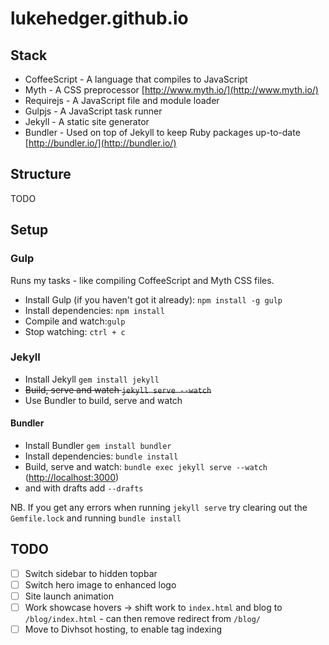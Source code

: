 lukehedger.github.io
====================

## Stack

- CoffeeScript - A language that compiles to JavaScript
- Myth - A CSS preprocessor [http://www.myth.io/](http://www.myth.io/)
- Requirejs - A JavaScript file and module loader
- Gulpjs - A JavaScript task runner
- Jekyll - A static site generator
- Bundler - Used on top of Jekyll to keep Ruby packages up-to-date [http://bundler.io/](http://bundler.io/)

## Structure

TODO

## Setup

### Gulp

Runs my tasks - like compiling CoffeeScript and Myth CSS files.

- Install Gulp (if you haven't got it already): `npm install -g gulp`
- Install dependencies: `npm install`
- Compile and watch:`gulp`
- Stop watching: `ctrl + c`

### Jekyll

- Install Jekyll `gem install jekyll`
- ~~Build, serve and watch `jekyll serve --watch`~~
- Use Bundler to build, serve and watch

#### Bundler

- Install Bundler `gem install bundler`
- Install dependencies: `bundle install`
- Build, serve and watch: `bundle exec jekyll serve --watch` ([http://localhost:3000](http://localhost:3000))
- and with drafts add `--drafts`

NB. If you get any errors when running `jekyll serve` try clearing out the `Gemfile.lock` and running `bundle install`

## TODO

- [ ] Switch sidebar to hidden topbar
- [ ] Switch hero image to enhanced logo
- [ ] Site launch animation
- [ ] Work showcase hovers -> shift work to `index.html` and blog to `/blog/index.html` - can then remove redirect from `/blog/`
- [ ] Move to Divhsot hosting, to enable tag indexing